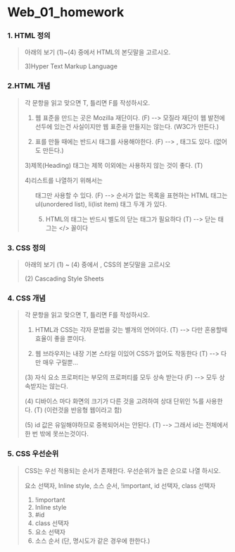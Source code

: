 # Web_01_homework

### 1. HTML 정의

>아래의 보기 (1)~(4) 중에서 HTML의 본딧말을 고르시오.
>
>3)Hyper Text Markup Language





### 2.HTML 개념

> 각 문항을 읽고 맞으면 T, 틀리면 F를 작성하시오.
>
> 1) 웹 표준을 만드는 곳은 Mozilla 재단이다. (F) --> 모질라 재단이 웹 발전에 선두에 있는건 사실이지만 웹 표준을 만들지는 않는다. (W3C가 만든다.)
>
> 2) 표를 만들 때에는 반드시 <th> 태그를 사용해야한다. (F) --> <tr>,<td> 태그도 있다. (없어도 만든다.)
>
> 3)제목(Heading) 태그는 제목 이외에는 사용하지 않는 것이 좋다. (T)
>
> 4)리스트를 나열하기 위해서는 <ul> 태그만 사용할 수 있다. (F) --> 순서가 없는 목록을 표현하는 HTML 태그는 ul(unordered list), li(list item) 태그 두개 가 있다.
>
> 5) HTML의 태그는 반드시 별도의 닫는 태그가 필요하다 (T) --> 닫는 태그는 </> 꼴이다





### 3. CSS 정의

> 아래의 보기 (1) ~ (4) 중에서 , CSS의 본딧말을 고르시오
>
> (2) Cascading Style Sheets





### 4. CSS 개념

> 각 문항을 읽고 맞으면 T, 틀리면 F를 작성하시오.
>
> 1) HTML과 CSS는 각자 문법을 갖는 별개의 언어이다. (T) --> 다만 혼용할때 효율이 좋을 뿐이다.
>
> 2) 웹 브라우저는 내장 기본 스타일 이있어 CSS가 없어도 작동한다 (T) --> 다만 매우 구릴뿐...
>
> (3) 자식 요소 프로퍼티는 부모의 프로퍼티를 모두 상속 받는다 (F) --> 모두 상속받지는 않는다.
>
> (4) 디바이스 마다 화면의 크기가 다른 것을 고려하여 상대 단위인 %를 사용한다. (T) (이런것을 반응형 웹이라고 함)
>
> (5) id 값은 유일해야하므로 중복되어서는 안된다. (T) --> 그래서 id는 전체에서 한 번 밖에 못쓰는것이다.





### 5. CSS 우선순위

> CSS는 우선 적용되는 순서가 존재한다. 우선순위가 높은 순으로 나열 하시오.
>
> 요소 선택자, Inline style, 소스 순서, !important, id 선택자, class 선택자
>
> 1. !important
> 2. Inline style
> 3. #id
> 4. class 선택자
> 5. 요소 선택자
> 6. 소스 순서 (단, 명시도가 같은 경우에 한한다.)




